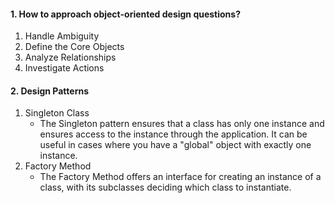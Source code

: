 #### 1. How to approach object-oriented design questions?

1. Handle Ambiguity
2. Define the Core Objects
3. Analyze Relationships
4. Investigate Actions

#### 2. Design Patterns
1. Singleton Class
	* The Singleton pattern ensures that a class has only one instance and ensures access to the instance through the application. It can be useful in cases where you have a "global" object with exactly one instance. 
2. Factory Method
	* The Factory Method offers an interface for creating an instance of a class, with its subclasses deciding which class to instantiate. 